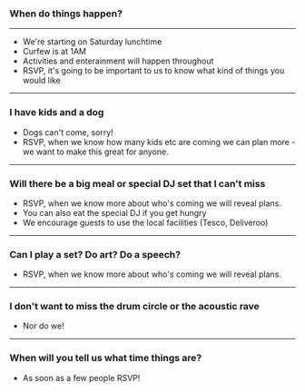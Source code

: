### When do things happen?

---

* We're starting on Saturday lunchtime
* Curfew is at 1AM
* Activities and enterainment will happen throughout
* RSVP, it's going to be important to us to know what kind of things you would like

---

### I have kids and a dog

* Dogs can't come, sorry!
* RSVP, when we know how many kids etc are coming we can plan more - we want to make this great for anyone.

---

### Will there be a big meal or special DJ set that I can't miss

* RSVP, when we know more about who's coming we will reveal plans.
* You can also eat the special DJ if you get hungry
* We encourage guests to use the local facilities (Tesco, Deliveroo)

---

### Can I play a set? Do art? Do a speech?

* RSVP, when we know more about who's coming we will reveal plans.

---

### I don't want to miss the drum circle or the acoustic rave

* Nor do we!
---

### When will you tell us what time things are?

* As soon as a few people RSVP!
